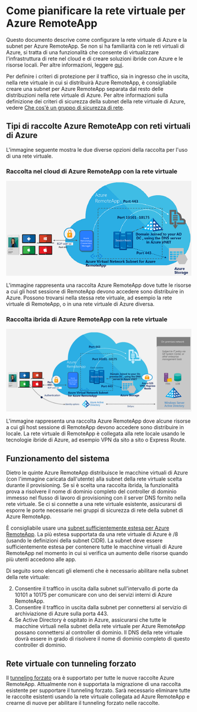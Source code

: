 <properties
    pageTitle="Come pianificare la rete virtuale per una raccolta Azure RemoteApp | Microsoft Azure"
    description="Informazioni su come pianificare la rete virtuale per una raccolta Azure RemoteApp."
    services="remoteapp"
    documentationCenter="" 
    authors="mghosh1616"
    manager="mbaldwin" />

<tags
    ms.service="remoteapp"
    ms.workload="compute"
    ms.tgt_pltfrm="na"
    ms.devlang="na"
    ms.topic="article"
    ms.date="05/12/2016"
    ms.author="elizapo" />

# Come pianificare la rete virtuale per Azure RemoteApp

Questo documento descrive come configurare la rete virtuale di Azure e la subnet per Azure RemoteApp. Se non si ha familiarità con le reti virtuali di Azure, si tratta di una funzionalità che consente di virtualizzare l'infrastruttura di rete nel cloud e di creare soluzioni ibride con Azure e le risorse locali. Per altre informazioni, leggere [qui](../virtual-network/virtual-networks-overview.md).

Per definire i criteri di protezione per il traffico, sia in ingresso che in uscita, nella rete virtuale in cui si distribuirà Azure RemoteApp, è consigliabile creare una subnet per Azure RemoteApp separata dal resto delle distribuzioni nella rete virtuale di Azure. Per altre informazioni sulla definizione dei criteri di sicurezza della subnet della rete virtuale di Azure, vedere [Che cos'è un gruppo di sicurezza di rete](../virtual-network/virtual-networks-nsg.md).

## Tipi di raccolte Azure RemoteApp con reti virtuali di Azure

L'immagine seguente mostra le due diverse opzioni della raccolta per l'uso di una rete virtuale.

### Raccolta nel cloud di Azure RemoteApp con la rete virtuale

 ![Azure RemoteApp - Raccolta nel cloud con una rete virtuale](./media/remoteapp-planvpn/ra-cloudvpn.png)

L'immagine rappresenta una raccolta Azure RemoteApp dove tutte le risorse a cui gli host sessione di RemoteApp devono accedere sono distribuire in Azure. Possono trovarsi nella stessa rete virtuale, ad esempio la rete virtuale di RemoteApp, o in una rete virtuale di Azure diversa.

### Raccolta ibrida di Azure RemoteApp con la rete virtuale

![Azure RemoteApp - Raccolta ibrida con una rete virtuale](./media/remoteapp-planvpn/ra-hybridvpn.png)

L'immagine rappresenta una raccolta Azure RemoteApp dove alcune risorse a cui gli host sessione di RemoteApp devono accedere sono distribuire in locale. La rete virtuale di RemoteApp è collegata alla rete locale usando le tecnologie ibride di Azure, ad esempio VPN da sito a sito o Express Route.


## Funzionamento del sistema

Dietro le quinte Azure RemoteApp distribuisce le macchine virtuali di Azure (con l'immagine caricata dall'utente) alla subnet della rete virtuale scelta durante il provisioning. Se si è scelta una raccolta ibrida, la funzionalità prova a risolvere il nome di dominio completo del controller di dominio immesso nel flusso di lavoro di provisioning con il server DNS fornito nella rete virtuale. Se ci si connette a una rete virtuale esistente, assicurarsi di esporre le porte necessarie nei gruppi di sicurezza di rete della subnet di Azure RemoteApp.

È consigliabile usare una [subnet sufficientemente estesa per Azure RemoteApp](remoteapp-vnetsizing.md). La più estesa supportata da una rete virtuale di Azure è /8 (usando le definizioni della subnet CIDR). La subnet deve essere sufficientemente estesa per contenere tutte le macchine virtuali di Azure RemoteApp nel momento in cui si verifica un aumento delle risorse quando più utenti accedono alle app.

Di seguito sono elencati gli elementi che è necessario abilitare nella subnet della rete virtuale:

2.	Consentire il traffico in uscita dalla subnet sull'intervallo di porte da 10101 a 10175 per comunicare con uno dei servizi interni di Azure RemoteApp.
3.	Consentire il traffico in uscita dalla subnet per connettersi al servizio di archiviazione di Azure sulla porta 443.
4.	Se Active Directory è ospitato in Azure, assicurarsi che tutte le macchine virtuali nella subnet della rete virtuale per Azure RemoteApp possano connettersi al controller di dominio. Il DNS della rete virtuale dovrà essere in grado di risolvere il nome di dominio completo di questo controller di dominio.


## Rete virtuale con tunneling forzato

Il [tunneling forzato](../vpn-gateway/vpn-gateway-about-forced-tunneling.md) ora è supportato per tutte le nuove raccolte Azure RemoteApp. Attualmente non è supportata la migrazione di una raccolta esistente per supportare il tunneling forzato. Sarà necessario eliminare tutte le raccolte esistenti usando la rete virtuale collegata ad Azure RemoteApp e crearne di nuove per abilitare il tunneling forzato nelle raccolte.

<!---HONumber=AcomDC_0518_2016-->